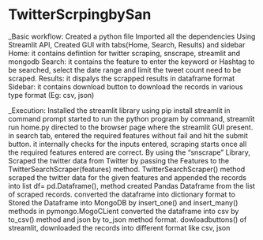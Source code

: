 # TwitterScrpingbySan
_Basic workflow:
	Created a python file 
	Imported all the dependencies
	Using Streamlit API, Created GUI with tabs(Home, Search, Results) and sidebar
	Home:
		it contains defintion for twitter scraping, snscrape, streamlit and mongodb
	Search:
	 	it contains the 	feature to enter the keyword or Hashtag to be searched, select the date range and limit the tweet count need to be scraped.
	Results:
		it dispalys the scrapped results in dataframe format
	Sidebar:
		it contains download button to download the records in various type format (Eg: csv, json)

_Execution:
	Installed the streamlit library using pip install streamlit in command prompt
	started to run the python program by command, streamlit run home.py
	directed to the browser page where the streamlit GUI present.
	in search tab, entered the required features without fail and hit the submit button.
	it internally checks for the inputs entered, scraping starts once all the required features entered are correct.
	By using the “snscrape” Library, Scraped the twitter data from Twitter by passing the Features to the TwitterSearchScraper(features) method. 
	TwitterSearchScraper() method scraped the twitter data for the given features and appended the records into list
	df= pd.Dataframe(), method created Pandas Dataframe from the list of scraped 	records.
	converted the dataframe into dictionary format to Stored the Dataframe into MongoDB by insert_one() and insert_many() methods in pymongo.MogoCLient 
	converted the dataframe into csv by to_csv() method and json by to_json method format.
  dowloadbuttons() of streamlit, downloaded the records into different format like csv, json 
	
		
	
	
	
